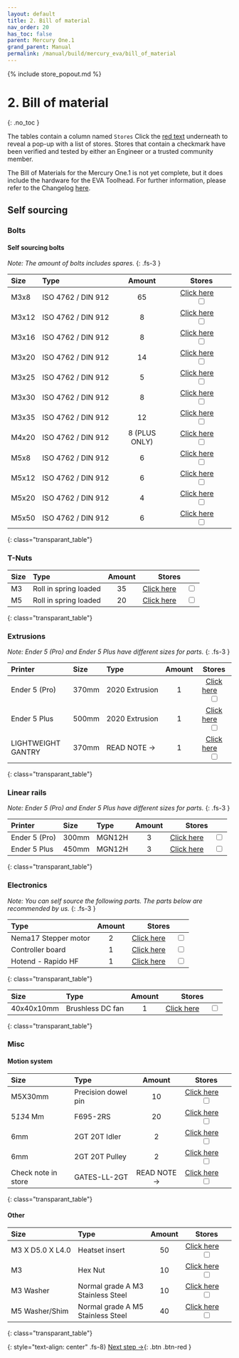 ```yaml
---
layout: default
title: 2. Bill of material
nav_order: 20
has_toc: false
parent: Mercury One.1
grand_parent: Manual
permalink: /manual/build/mercury_eva/bill_of_material
---
```


{% include store_popout.md %}

# 2. Bill of material
{: .no_toc }

The tables contain a column named `Stores` Click the [red text](#) underneath to reveal a pop-up with a list of stores. Stores that contain a checkmark <i class="bi bi-check-all"></i> have been verified and tested by either an Engineer or a trusted community member.

The Bill of Materials for the Mercury One.1 is not yet complete, but it does include the hardware for the EVA Toolhead. For further information, please refer to the Changelog [here](/changelog/mercury#th-december-2022).

## Self sourcing

### Bolts

#### Self sourcing bolts

*Note: The amount of bolts includes spares.*
{: .fs-3 }

| Size  | Type                            |    Amount     |                           Stores                            |
|:------|:--------------------------------|:-------------:|:-----------------------------------------------------------:|
| M3x8  | <nobr>ISO 4762 / DIN 912</nobr> |      65       |   [Click here](#m3x8_912)  &emsp; <input type="checkbox">   |
| M3x12 | <nobr>ISO 4762 / DIN 912</nobr> |       8       |   [Click here](#m3x12_912) &emsp; <input type="checkbox">   |
| M3x16 | <nobr>ISO 4762 / DIN 912</nobr> |       8       |   [Click here](#m3x16_912) &emsp; <input type="checkbox">   |
| M3x20 | <nobr>ISO 4762 / DIN 912</nobr> |      14       |   [Click here](#m3x20_912) &emsp; <input type="checkbox">   |
| M3x25 | <nobr>ISO 4762 / DIN 912</nobr> |       5       |   [Click here](#m3x25_912) &emsp; <input type="checkbox">   |
| M3x30 | <nobr>ISO 4762 / DIN 912</nobr> |       8       |   [Click here](#m3x30_912) &emsp; <input type="checkbox">   |
| M3x35 | <nobr>ISO 4762 / DIN 912</nobr> |      12       |   [Click here](#m3x35_912) &emsp; <input type="checkbox">   |
| M4x20 | <nobr>ISO 4762 / DIN 912</nobr> | 8 (PLUS ONLY) |   [Click here](#m4x20_912) &emsp; <input type="checkbox">   |
| M5x8  | <nobr>ISO 4762 / DIN 912</nobr> |       6       | [Click here](#m5x8_912_SHCS) &emsp; <input type="checkbox"> |
| M5x12 | <nobr>ISO 4762 / DIN 912</nobr> |       6       |   [Click here](#m5x12_912) &emsp; <input type="checkbox">   |
| M5x20 | <nobr>ISO 4762 / DIN 912</nobr> |       4       |   [Click here](#m5x20_912) &emsp; <input type="checkbox">   |
| M5x50 | <nobr>ISO 4762 / DIN 912</nobr> |       6       |   [Click here](#m5x50_912) &emsp; <input type="checkbox">   |
{: class="transparant_table"}

### T-Nuts

| Size | Type                               | Amount |                            Stores                            |
|:-----|:-----------------------------------|:------:|:------------------------------------------------------------:|
| M3   | <nobr>Roll in spring loaded</nobr> |   35   | [Click here](#m3_rollin_tnut) &emsp; <input type="checkbox"> |
| M5   | <nobr>Roll in spring loaded</nobr> |   20   | [Click here](#m5_rollin_tnut) &emsp; <input type="checkbox"> |
{: class="transparant_table"}

### Extrusions

*Note: Ender 5 (Pro) and Ender 5 Plus have different sizes for parts.*
{: .fs-3 }

| Printer            | Size  | Type                        | Amount |                            Stores                            |
|:-------------------|:------|:----------------------------|:------:|:------------------------------------------------------------:|
| Ender 5 (Pro)      | 370mm | <nobr>2020 Extrusion</nobr> |   1    | [Click here](#extrusion_2020) &emsp; <input type="checkbox"> |
| Ender 5 Plus       | 500mm | <nobr>2020 Extrusion</nobr> |   1    | [Click here](#extrusion_2020) &emsp; <input type="checkbox"> |
| LIGHTWEIGHT GANTRY | 370mm | <nobr>READ NOTE →</nobr>    |   1    |   [Click here](#merc_light) &emsp; <input type="checkbox">   |
{: class="transparant_table"}

### Linear rails

*Note: Ender 5 (Pro) and Ender 5 Plus have different sizes for parts.*
{: .fs-3 }

| Printer       | Size  | Type                | Amount |                        Stores                         |
|:--------------|:------|:--------------------|:------:|:-----------------------------------------------------:|
| Ender 5 (Pro) | 300mm | <nobr>MGN12H</nobr> |   3    | [Click here](#MGN12mm) &emsp; <input type="checkbox"> |
| Ender 5 Plus  | 450mm | <nobr>MGN12H</nobr> |   3    | [Click here](#MGN12mm) &emsp; <input type="checkbox"> |
{: class="transparant_table"}

### Electronics

*Note: You can self source the following parts. The parts below are recommended by us.*
{: .fs-3 }

| Type                              | Amount |                               Stores                               |
|:----------------------------------|:------:|:------------------------------------------------------------------:|
| <nobr>Nema17 Stepper motor</nobr> |   2    | [Click here](#nema17_stepper_motor) &emsp; <input type="checkbox"> |
| <nobr>Controller board</nobr>     |   1    | [Click here](#printer_motherboard) &emsp; <input type="checkbox">  |
| <nobr>Hotend - Rapido HF</nobr>   |   1    |    [Click here](#rapido_hotend) &emsp; <input type="checkbox">     |
{: class="transparant_table"}

| Size       | Type                          | Amount |                           Stores                           |
|:-----------|:------------------------------|:------:|:----------------------------------------------------------:|
| 40x40x10mm | <nobr>Brushless DC fan</nobr> |   1    | [Click here](#Gdstime_4010) &emsp; <input type="checkbox"> |
{: class="transparant_table"}

### Misc

#### Motion system

| Size                   | Type                |   Amount    |                                 Stores                                  |
|:-----------------------|:--------------------|:-----------:|:-----------------------------------------------------------------------:|
| <nobr>M5X30mm</nobr>   | Precision dowel pin |     10      | [Click here](#m5_30_Precision_dowel_pin) &emsp; <input type="checkbox"> |
| <nobr>5*13*4 Mm</nobr> | F695-2RS            |     20      |  [Click here](#f695_2rs_flangebearing) &emsp; <input type="checkbox">   |
| 6mm                    | 2GT 20T Idler       |      2      |      [Click here](#2gt_teeth_idler) &emsp; <input type="checkbox">      |
| 6mm                    | 2GT 20T Pulley      |      2      |     [Click here](#2gt_teeth_pulley) &emsp; <input type="checkbox">      |
| Check note in store    | GATES-LL-2GT        | READ NOTE → |      [Click here](#gates_belts_6mm) &emsp; <input type="checkbox">      |
{: class="transparant_table"}

#### Other

| Size                          | Type                                               | Amount |                            Stores                             |
|:------------------------------|:---------------------------------------------------|:------:|:-------------------------------------------------------------:|
| <nobr>M3 X D5.0 X L4.0</nobr> | Heatset insert                                     |   50   | [Click here](#heatset_insert) &emsp; <input type="checkbox">  |
| <nobr>M3</nobr>               | Hex Nut                                            |   10   |   [Click here](#m3_hex_nut) &emsp; <input type="checkbox">    |
| M3 Washer                     | <nobr>Normal grade A M3<br/>Stainless Steel</nobr> |   10   | [Click here](#plain_m3_washer) &emsp; <input type="checkbox"> |
| M5 Washer/Shim                | <nobr>Normal grade A M5<br/>Stainless Steel</nobr> |   40   | [Click here](#plain_m5_washer) &emsp; <input type="checkbox"> |
{: class="transparant_table"}

{: style="text-align: center" .fs-8}
[Next step &rarr;](/manual/build/mercury_eva/printed_files){: .btn .btn-red }
